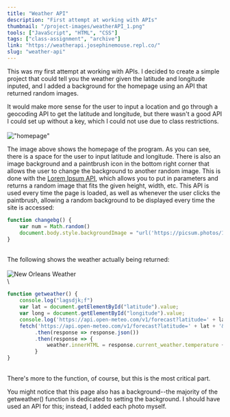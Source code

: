 ```yaml
---
title: "Weather API"
description: "First attempt at working with APIs"
thumbnail: "/project-images/weatherAPI_1.png"
tools: ["JavaScript", "HTML", "CSS"]
tags: ["class-assignment", "archive"]
link: "https://weatherapi.josephinemouse.repl.co/"
slug: "weather-api"
---
```


  
This was my first attempt at working with APIs. I decided to create a simple project that could tell you the weather given the latitude and longitude inputed, and I added a background for the homepage using an API that returned random images.   
  
It would make more sense for the user to input a location and go through a geocoding API to get the latitude and longitude, but there wasn't a good API I could set up without a key, which I could not use due to class restrictions.
\
\
!["homepage"](/project-images/weatherAPI_1.png)  
  
The image above shows the homepage of the program. As you can see, there is a space for the user to input latitude and longitude. There is also an image background and a paintbrush icon in the bottom right corner that allows the user to change the background to another random image. This is done with the [Lorem Ipsum API](https://picsum.photos/), which allows you to put in parameters and returns a random image that fits the given height, width, etc. This API is used every time the page is loaded, as well as whenever the user clicks the paintbrush, allowing a random background to be displayed every time the site is accessed:
  
```js
function changebg() {
    var num = Math.random()
    document.body.style.backgroundImage = "url('https://picsum.photos/1920/1080?random=" + num + "')"
}
```
\
The following shows the weather actually being returned:  
\
![New Orleans Weather](/project-images/weatherAPI_2.png)  
\

```js
function getweather() {
    console.log("lagsdjk;f")
    var lat = document.getElementById("latitude").value;
    var long = document.getElementById("longitude").value;
    console.log('https://api.open-meteo.com/v1/forecast?latitude=' + lat + '&longitude=' + long + '&temperature_unit=fahrenheit' + '&current_weather=true')
    fetch('https://api.open-meteo.com/v1/forecast?latitude=' + lat + '&longitude=' + long + '&temperature_unit=fahrenheit' + '&current_weather=true')
         .then(response => response.json())
         .then(response => {
             weather.innerHTML = response.current_weather.temperature + "° F";
         }
}
```  
\
There's more to the function, of course, but this is the most critical part.

 You might notice that this page also has a background--the majority of the getweather() function is dedicated to setting the background. I should have used an API for this; instead, I added each photo myself.